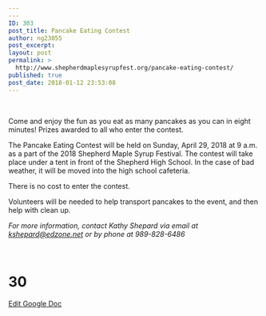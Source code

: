 ```yaml
---
---
ID: 303
post_title: Pancake Eating Contest
author: ng23055
post_excerpt:
layout: post
permalink: >
  http://www.shepherdmaplesyrupfest.org/pancake-eating-contest/
published: true
post_date: 2018-01-12 23:53:08
---
```

&nbsp;

Come and enjoy the fun as you eat as many pancakes as you can in eight minutes! Prizes awarded to all who enter the contest.

The Pancake Eating Contest will be held on Sunday, April 29, 2018 at 9 a.m. as a part of the 2018 Shepherd Maple Syrup Festival. The contest will take place under a tent in front of the Shepherd High School. In the case of bad weather, it will be moved into the high school cafeteria.

There is no cost to enter the contest.

Volunteers will be needed to help transport pancakes to the event, and then help with clean up.

<i>For more information, contact Kathy Shepard via email at <a href="mailto:kshepard@edzone.net">kshepard@edzone.net</a> or by phone at 989-828-6486</i>

&nbsp;

# 30 #

<a href="https://docs.google.com/document/d/1PKZaFheH3-xsBg720SzxFWL0v0NYs52CAgkZK0aYcjA/edit?usp=sharing">Edit Google Doc</a>